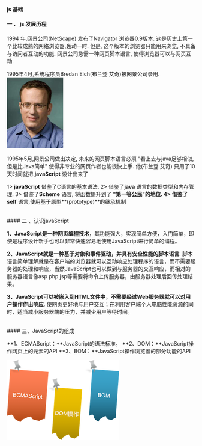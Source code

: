 #### js 基础

#### 一 、 js  发展历程 

1994 年,网景公司(NetScape) 发布了Navigator 浏览器0.9版本. 这是历史上第一个比较成熟的网络浏览器,轰动一时. 但是, 这个版本的浏览器只能用来浏览, 不具备与访问者互动的功能. 网景公司急需一种网页脚本语言, 使得浏览器可以与网页互动.


1995年4月,系统程序员Bredan Eich(布兰登 艾奇)被网景公司录用.
![](/assets/brendanEich.png)

1995年5月,网景公司做出决定, 未来的网页脚本语言必须 "看上去与java足够相似, 但是比Java简单" 使得非专业的网页作者也能很快上手. 他(布兰登 艾奇) 只用了10 天时间就把 **javaScript** 设计出来了

1> **javaScript** 借鉴了C语言的基本语法.
2> 借鉴了**java** 语言的数据类型和内存管理.
3> 借鉴了**Scheme** 语言, 将函数提升到了 **"第一等公民"**的地位.
4> 借鉴了**self** 语言,使用基于原型**(prototype)**的继承机制














<br>
#### 二 、认识javaScript

**1、JavaScript是一种网页编程技术**，其功能强大，实现简单方便，入门简单，即使是程序设计新手也可以非常快速容易地使用JavaScript进行简单的编程。


**2、JavaScript就是一种基于对象和事件驱动，并具有安全性能的脚本语言**. 脚本语言简单理解就是在客户端的浏览器就可以互动响应处理程序的语言，而不需要服务器的处理和响应，当然JavaScript也可以做到与服务器的交互响应，而相对的服务器语言像asp php jsp等需要将命令上传服务器，由服务器处理后回传处理结果。


**3、JavaScript可以被嵌入到HTML文件中，不需要经过Web服务器就可以对用户操作作出响应**. 使网页更好地与用户交互；在利用客户端个人电脑性能资源的同时，适当减小服务器端的压力，并减少用户等待时间。



<br>
#### 三、JavaScript的组成

**1、ECMAScript：**JavaScript的语法标准。
**2、DOM：**JavaScript操作网页上的元素的API
**3、BOM：**JavaScript操作浏览器的部分功能的API

![](/assets/jszc.png)



